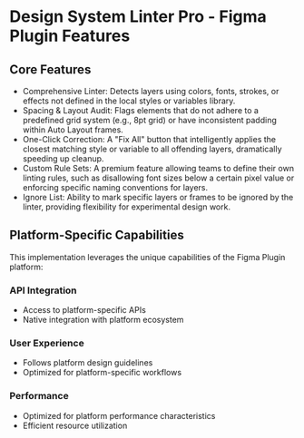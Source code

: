 # Design System Linter Pro - Figma Plugin Features

## Core Features
- Comprehensive Linter: Detects layers using colors, fonts, strokes, or effects not defined in the local styles or variables library.
- Spacing & Layout Audit: Flags elements that do not adhere to a predefined grid system (e.g., 8pt grid) or have inconsistent padding within Auto Layout frames.
- One-Click Correction: A "Fix All" button that intelligently applies the closest matching style or variable to all offending layers, dramatically speeding up cleanup.
- Custom Rule Sets: A premium feature allowing teams to define their own linting rules, such as disallowing font sizes below a certain pixel value or enforcing specific naming conventions for layers.
- Ignore List: Ability to mark specific layers or frames to be ignored by the linter, providing flexibility for experimental design work.

## Platform-Specific Capabilities
This implementation leverages the unique capabilities of the Figma Plugin platform:

### API Integration
- Access to platform-specific APIs
- Native integration with platform ecosystem

### User Experience
- Follows platform design guidelines
- Optimized for platform-specific workflows

### Performance
- Optimized for platform performance characteristics
- Efficient resource utilization
